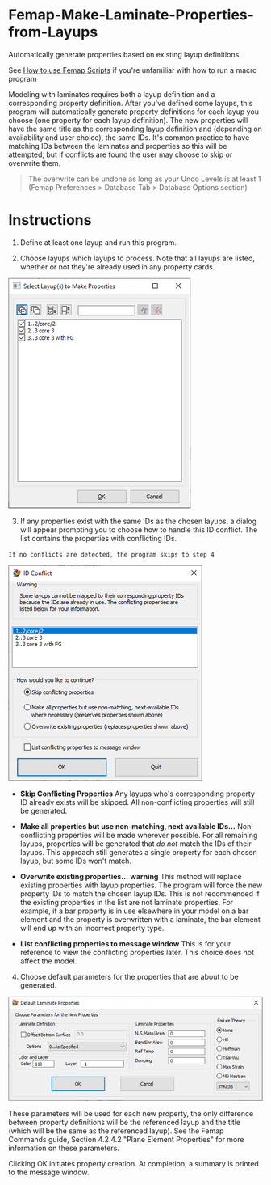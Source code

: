 # Femap-Make-Laminate-Properties-from-Layups
Automatically generate properties based on existing layup definitions.

See [How to use Femap Scripts](https://github.com/aaronjasso/How_to_use_Femap_Scripts) if you're unfamiliar with how to run a macro program

Modeling with laminates requires both a layup definition and a corresponding property definition. After you've defined some layups, this program will automatically generate property definitions for each layup you choose (one property for each layup definition). The new properties will have the same title as the corresponding layup definition and (depending on availability and user choice), the same IDs. It's common practice to have matching IDs between the laminates and properties so this will be attempted, but if conflicts are found the user may choose to skip or overwrite them.


>The overwrite can be undone as long as your Undo Levels is at least 1 (Femap Preferences > Database Tab > Database Options section)


# Instructions
1. Define at least one layup and run this program.

2. Choose layups which layups to process. Note that all layups are listed, whether or not they're already used in any property cards.

![Choose Layups](images/choose.png)

3. If any properties exist with the same IDs as the chosen layups, a dialog will appear prompting you to choose how to handle this ID conflict. The list contains the properties with conflicting IDs.

`If no conflicts are detected, the program skips to step 4`

![ID Conflict Resolution](images/conflict.png)

   * __Skip Conflicting Properties__
   Any layups who's corresponding property ID already exists will be skipped. All non-conflicting properties will still be generated.
   
   * __Make all properties but use non-matching, next available IDs...__
   Non-conflicting properties will be made wherever possible. For all remaining layups, properties will be generated that _do not_ match the IDs of their layups. This approach still generates a single property for each chosen layup, but some IDs won't match.
   
   * __Overwrite existing properties...__
   **warning** This method will replace existing properties with layup properties.
   The program will force the new property IDs to match the chosen layup IDs. This is not recommended if the existing properties in the list are not laminate properties. For example, if a bar property is in use elsewhere in your model on a bar element and the property is overwritten with a laminate, the bar element will end up with an incorrect property type.
   
   * __List conflicting properties to message window__
   This is for your reference to view the conflicting properties later. This choice does not affect the model.

4. Choose default parameters for the properties that are about to be generated.

![Choose default parameters](images/params.png)

These parameters will be used for each new property, the only difference between property definitions will be the referenced layup and the title (which will be the same as the referenced layup). See the Femap Commands guide, Section 4.2.4.2 "Plane Element Properties" for more information on these parameters.

Clicking OK initiates property creation. At completion, a summary is printed to the message window.
